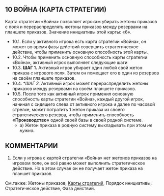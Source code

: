 10 ВОЙНА (КАРТА СТРАТЕГИИ)
---

Карта стратегии «Война» позволяет игрокам убирать жетоны приказов с поля и перераспределять жетоны приказов между резервами на планшете приказов. Значение инициативы этой карты: «6».
* 10.1. Если у активного игрока есть карта стратегии «Война», он может во время фазы действий совершить стратегическое действие, чтобы применить основную способность этой карты.
* 10.2. Чтобы применить основную способность карты стратегии «Война», активный игрок выполняет следующие шаги:
* 10.3. **ШАГ 1.** Активный игрок убирает один любой свой жетон приказа с игрового поля. Затем он помещает его в один из резервов на своём планшете приказов.
* 10.4. **ШАГ 2.* Активный игрок может перераспределить жетоны приказов между резервами на своём планшете приказов.
* 10.5. После того как активный игрок применил основную способность карты стратегии «Война», каждый другой игрок, начиная с сидящего слева от активного игрока и далее по часовой стрелке, может потратить 1 жетон приказа из своего стратегического резерва, чтобы применить способность **«Производство»** одной своей базы в своей родной системе.
    * а) Жетон приказа в родную систему выкладывать при этом *не нужно*.

КОММЕНТАРИИ
---
1) Если у игрока с картой стратегии «Война» нет жетонов приказов на игровом поле, он всё равно может выполнить стратегическое действие. Но в этом случае он не получает жетон приказа на планшет приказов.

См.также: Жетоны приказов, [Карты стратегий](strategycards.md), Порядок инициативы, Стратегическое действие, Фаза действий.
